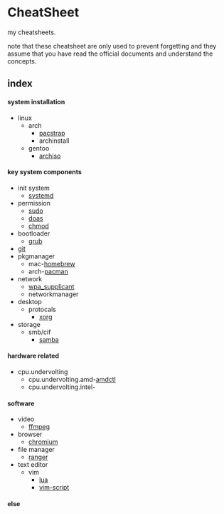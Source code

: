 CheatSheet
===
my cheatsheets.

note that these cheatsheet are only used to prevent forgetting and they assume that you have read the official documents and understand the concepts.

index
---
#### system installation
- linux
  - arch
    - [pacstrap](./arch.installation.md)
    - archinstall
  - gentoo
    - [archiso]()

#### key system components
- init system
  - [systemd](./systemd.md)
- permission
  - [sudo](./sudo.md)
  - [doas](./doas.md)
  - [chmod](./chmod.md)
- bootloader
  - [grub](./grub.md)
- [git](./git.md)
- pkgmanager
  - mac-[homebrew](./homebrew.md)
  - arch-[pacman](./pacman.txt)
- network
  - [wpa_supplicant](./wpa_supplicant.md)
  - networkmanager
- desktop
  - protocals
    - [xorg](./xorg.md)
- storage
  - smb/cif
    - [samba](./samba.md)

#### hardware related
- cpu.undervolting
  - cpu.undervolting.amd-[amdctl](./amdctl.md)
  - cpu.undervolting.intel-[]()

#### software
- video
  - [ffmpeg](./ffmpeg.md)
- browser
  - [chromium](chromium.md)
- file manager
  - [ranger](./ranger.md)
- text editor
  - vim
    - [lua](https://github.com/Lew1s777/init.lua)
    - [vim-script](https://github.com/Lew1s777/init.vim)

#### else
